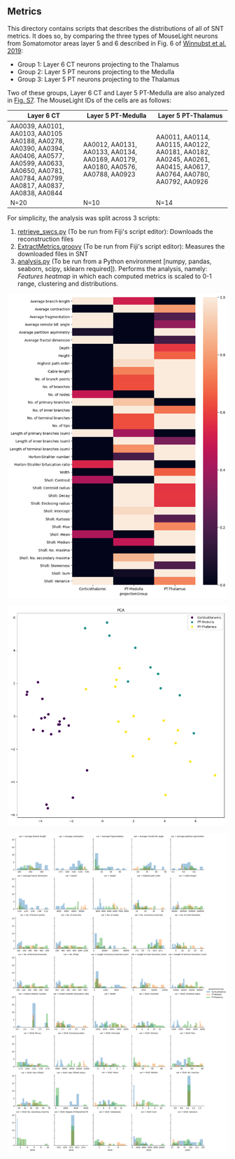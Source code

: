 ## Metrics

This directory contains scripts that describes the distributions of all of SNT metrics. It does so, by comparing the three types of MouseLight neurons from Somatomotor areas layer 5 and 6 described in Fig. 6 of [Winnubst et al. 2019](https://pubmed.ncbi.nlm.nih.gov/31495573/):

- Group 1: Layer 6 CT neurons projecting to the Thalamus
- Group 2: Layer 5 PT neurons projecting to the Medulla 
- Group 3: Layer 5 PT neurons projecting to the Thalamus

Two of these groups, Layer 6 CT and Layer 5 PT-Medulla are also analyzed in [Fig. S7](./FigS7_PopulationDiagrams/). The MouseLight IDs of the cells are as follows:

| Layer 6 CT                                                                                                                                                                 | Layer 5 PT-Medulla                                                                   | Layer 5 PT-Thalamus                                                                                                             |
|----------------------------------------------------------------------------------------------------------------------------------------------------------------------------|--------------------------------------------------------------------------------------|---------------------------------------------------------------------------------------------------------------------------------|
| AA0039, AA0101, AA0103, AA0105<br>AA0188, AA0278, AA0390, AA0394,<br>AA0406, AA0577, AA0599, AA0633, <br>AA0650, AA0781, AA0784, AA0799,<br>AA0817, AA0837, AA0838, AA0844 | AA0012, AA0131, AA0133, AA0134,<br>AA0169, AA0179, AA0180, AA0576,<br>AA0788, AA0923 | AA0011, AA0114, AA0115, AA0122,<br>AA0181, AA0182, AA0245, AA0261,<br>AA0415, AA0617, AA0764, AA0780,<br>AA0792, AA0926 |
| N=20                                                                                                                                                                       | N=10                                                                                 | N=14                                                                                                                            |



For simplicity, the analysis was split across 3 scripts:

1. [retrieve_swcs.py](./retrieve_swcs.py) (To be run from Fiji's script editor): Downloads the reconstruction files
2. [ExtractMetrics.groovy](./ExtractMetrics.groovy) (To be run from Fiji's script editor): Measures the downloaded files in SNT
3. [analysis.py](./analysis.py) (To be run from a Python environment [numpy, pandas, seaborn, scipy, sklearn required]). Performs the analysis, namely:  *Features heatmap* in which each computed metrics is scaled to 0-1 range, clustering and distributions.



![](heatmap.png)

![](pca.png)

![](histplot.png)

